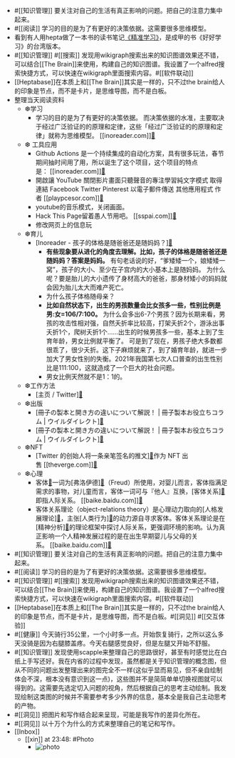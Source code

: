 - #[[知识管理]] 要关注对自己的生活有真正影响的问题。把自己的注意力集中起来。
- #[[阅读]] 学习的目的是为了有更好的决策依据。这需要很多思维模型。
- 看到有人用hepta做了一本书的读书笔记[《精准学习》](https://app.heptabase.com/w/dd90dec40bbb690551306bfbe0ac46a1787109d82f0eca4cf045502f9de6fa17)，是成甲的书《好好学习》的台湾版本。
- #[[知识管理]] #[[搜索]] 发现用wikigraph搜索出来的知识图谱效果还不错，可以结合[[The Brain]]来使用，构建自己的知识图谱。我设置了一个alfred搜索快捷方式，可以快速在wikigraph里面搜索内容。#[[软件联动]] 
- [[Heptabase]]在本质上和[[The Brain]]其实是一样的，只不过the brain给人的印象是节点，而不是卡片，是思维导图，而不是白板。
- 整理当天阅读资料
    - ❆学习
        - 学习的目的是为了有更好的决策依据。 而决策依据的水准，主要取决于经过广泛验证的的原理和定律，这些「经过广泛验证的的原理和定律」就称为思维模型。 [[inoreader.com]][🔗](https://www.inoreader.com/article/3a9c6e7ad0ac36f1-)
    - ❆ 工具应用
        - Github Actions 是一个持续集成的自动化方案，具有很多玩法，春节期间抽时间用了用，所以诞生了这个项目，这个项目的特点是： [[inoreader.com]][🔗](https://www.inoreader.com/article/3a9c6e7ad62ec348-github-actions-telegram-1910-github-actions-api-telegram)
        - 開啟讓 YouTube 關閉影片畫面只聽聲音的專注學習純文字模式 取得連結 Facebook Twitter Pinterest 以電子郵件傳送 其他應用程式 作者 [[playpcesor.com]][🔗](https://www.playpcesor.com/2022/02/youtube.html)
        - youtube的音乐模式，关闭画面。
        - Hack This Page留着愚人节用吧。 [[sspai.com]][🔗](https://sspai.com/post/71336)
        - 修改网页上的信息玩
    - ❆育儿
        - [Inoreader - 孩子的体格是随爸爸还是随妈妈？][🔗](https://www.inoreader.com/article/3a9c6e7ad09f9596-)
            - **有些现象要从进化的角度去理解。比如，孩子的体格是随爸爸还是随妈妈？答案是妈妈。** 有句老话说的好，“爹矮矮一个，娘矮矮一窝”，孩子的大小、至少在子宫内的大小基本上是随妈妈。 为什么呢？要是胎儿的大小遗传了身材高大的爸爸，那身材矮小的妈妈就会因为胎儿太大而难产死亡。
            - 为什么孩子体格随母亲？
            - **比如自然状态下，出生的男孩数量会比女孩多一些，性别比例是男:女=106/7:100。** 为什么会多出6-7个男孩？因为长期来看，男孩的攻击性相对强，自然夭折率比较高，打架夭折2个，游泳出事夭折1个，爬树夭折1个……出生的时候男孩多一些，基本上到了生育年龄，男女比例就平衡了。 可是到了现在，男孩子绝大多数都很乖了，很少夭折。这下子麻烦就来了，到了婚育年龄，就进一步加大了男女性别的失衡。2021年我国第七次人口普查的出生性别比是111:100，这就造成了一个巨大的社会问题。
            - 男女比例天然就不是1：1的。
    - ❆工作方法
        - [主页 / Twitter][🔗](https://www.diigo.com/outliner/diigo_items/1032604/12128769/621502999)
    - ❆出版
        - [冊子の製本と開き方の違いについて解説！ | 冊子製本お役立ちコラム | ウイルダイレクト][🔗](https://www.diigo.com/outliner/diigo_items/1032604/12128769/621414642)
        - [冊子の製本と開き方の違いについて解説！ | 冊子製本お役立ちコラム | ウイルダイレクト][🔗](https://www.diigo.com/outliner/diigo_items/1032604/12128769/621414612)
    - ❆NFT
        - [Twitter 的创始人将一条亲笔签名的推文][🔗](https://www.theverge.com/2021/3/5/22316320/jack-dorsey-original-tweet-nft-cent-valuables)作为 NFT 出售 [[theverge.com]][🔗](https://www.theverge.com/22310188/nft-explainer-what-is-blockchain-crypto-art-faq)
    - ❆心理
        - 客体[🔗](object)一词为[弗洛伊德][🔗](https://www.diigo.com/item/%E5%BC%97%E6%B4%9B%E4%BC%8A%E5%BE%B7)（Freud）所使用，对婴儿而言，客体指满足需求的事物，对儿童而言，客体一词可与『他人』互换，[客体关系][🔗](https://www.diigo.com/item/%E5%AE%A2%E4%BD%93%E5%85%B3%E7%B3%BB/8795223)即指人际关系。 [[baike.baidu.com]][🔗](https://baike.baidu.com/item/%E5%AE%A2%E4%BD%93%E5%85%B3%E7%B3%BB%E7%90%86%E8%AE%BA/4621370)
        - 客体关系理论（object-relations theory）是心理动力取向的[人格发展理论][🔗](https://www.diigo.com/item/%E4%BA%BA%E6%A0%BC%E5%8F%91%E5%B1%95%E7%90%86%E8%AE%BA/9924624)，主张[人类行为][🔗](https://www.diigo.com/item/%E4%BA%BA%E7%B1%BB%E8%A1%8C%E4%B8%BA/9050344)的动力源自寻求客体。客体关系理论是在[精神分析][🔗](https://www.diigo.com/item/%E7%B2%BE%E7%A5%9E%E5%88%86%E6%9E%90/9493003)的理论框架中探讨人际关系，更强调环境的影响。认为真正影响一个人精神发展过程的是在出生早期婴儿与父母的关系。 [[baike.baidu.com]][🔗](https://baike.baidu.com/item/%E5%AE%A2%E4%BD%93%E5%85%B3%E7%B3%BB%E7%90%86%E8%AE%BA/4621370)
- #[[知识管理]] 要关注对自己的生活有真正影响的问题。把自己的注意力集中起来。
- #[[阅读]] 学习的目的是为了有更好的决策依据。这需要很多思维模型。
- #[[知识管理]] #[[搜索]] 发现用wikigraph搜索出来的知识图谱效果还不错，可以结合[[The Brain]]来使用，构建自己的知识图谱。我设置了一个alfred搜索快捷方式，可以快速在wikigraph里面搜索内容。#[[软件联动]] 
- [[Heptabase]]在本质上和[[The Brain]]其实是一样的，只不过the brain给人的印象是节点，而不是卡片，是思维导图，而不是白板。#[[洞见]] #[[交互体验]]
- #[[健康]] 今天骑行35公里，一个小时多一点。开始恢复骑行，之所以这么多天没骑是因为右腿膝盖疼。今天右腿感觉良好，但是左腿又开始不舒服。
-  #[[知识管理]] 发现使用scapple来整理自己的思路很好，甚至有时感觉比在白纸上手写还好。我在内省的过程中发现，虽然都是关于知识管理的概念图，但从不同的问题出发整理出来的图完全不一样(这似乎显而易见，但不亲自绘制体会不深，根本没有意识到这一点)，这些图并不是简简单单切换视图就可以得到的。这需要先选定切入问题的视角，然后根据自己的思考主动绘制。我发现绘制这类图的时候并不需要参考多少外界的信息，基本全是我自己主动思考的产物。
- #[[洞见]] 把图片和写作结合起来呈现，可能是我写作的差异化所在。
- #[[洞见]] 以十万个为什么的方式来整理自己的笔记和写作。
- [[Inbox]]
    - [[xin]] at 23:48: #Photo
        - ![photo](https://firebasestorage.googleapis.com/v0/b/firescript-577a2.appspot.com/o/imgs%2Fapp%2Fxinyiheng%2FQ7PMZV43t?alt=media&token=36c6c509-cee9-4d4e-ba18-a3439f80c47c)
